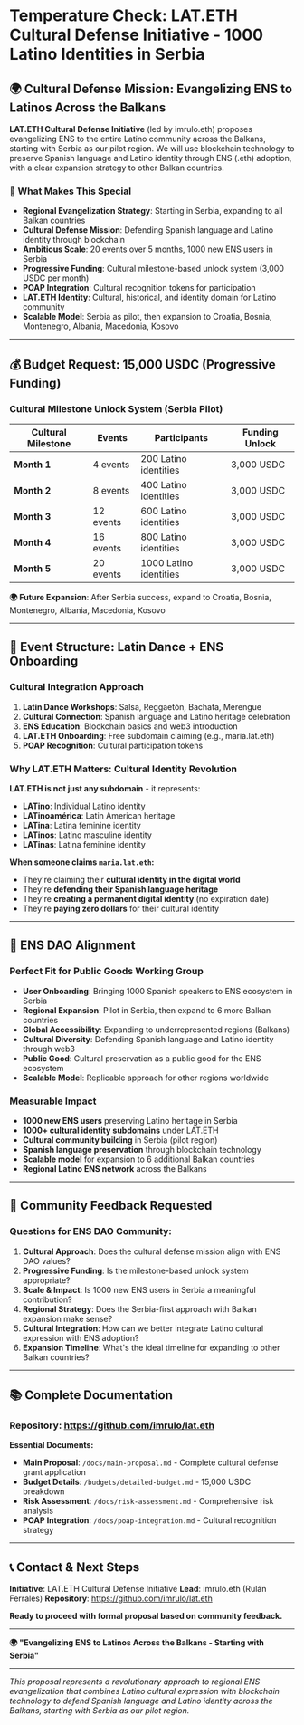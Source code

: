 # Temperature Check: LAT.ETH Cultural Defense Initiative - 1000 Latino Identities in Serbia

## 🌍 **Cultural Defense Mission: Evangelizing ENS to Latinos Across the Balkans**

**LAT.ETH Cultural Defense Initiative** (led by imrulo.eth) proposes evangelizing ENS to the entire Latino community across the Balkans, starting with Serbia as our pilot region. We will use blockchain technology to preserve Spanish language and Latino identity through ENS (.eth) adoption, with a clear expansion strategy to other Balkan countries.

### **🎯 What Makes This Special**
- **Regional Evangelization Strategy**: Starting in Serbia, expanding to all Balkan countries
- **Cultural Defense Mission**: Defending Spanish language and Latino identity through blockchain
- **Ambitious Scale**: 20 events over 5 months, 1000 new ENS users in Serbia
- **Progressive Funding**: Cultural milestone-based unlock system (3,000 USDC per month)
- **POAP Integration**: Cultural recognition tokens for participation
- **LAT.ETH Identity**: Cultural, historical, and identity domain for Latino community
- **Scalable Model**: Serbia as pilot, then expansion to Croatia, Bosnia, Montenegro, Albania, Macedonia, Kosovo

---

## 💰 **Budget Request: 15,000 USDC (Progressive Funding)**

### **Cultural Milestone Unlock System (Serbia Pilot)**

| Cultural Milestone | Events | Participants | Funding Unlock |
|-------------------|--------|--------------|----------------|
| **Month 1** | 4 events | 200 Latino identities | 3,000 USDC |
| **Month 2** | 8 events | 400 Latino identities | 3,000 USDC |
| **Month 3** | 12 events | 600 Latino identities | 3,000 USDC |
| **Month 4** | 16 events | 800 Latino identities | 3,000 USDC |
| **Month 5** | 20 events | 1000 Latino identities | 3,000 USDC |

**🌍 Future Expansion**: After Serbia success, expand to Croatia, Bosnia, Montenegro, Albania, Macedonia, Kosovo

---

## 💃 **Event Structure: Latin Dance + ENS Onboarding**

### **Cultural Integration Approach**
1. **Latin Dance Workshops**: Salsa, Reggaetón, Bachata, Merengue
2. **Cultural Connection**: Spanish language and Latino heritage celebration
3. **ENS Education**: Blockchain basics and web3 introduction
4. **LAT.ETH Onboarding**: Free subdomain claiming (e.g., maria.lat.eth)
5. **POAP Recognition**: Cultural participation tokens

### **Why LAT.ETH Matters: Cultural Identity Revolution**
**LAT.ETH is not just any subdomain** - it represents:
- **LATino**: Individual Latino identity
- **LATinoamérica**: Latin American heritage
- **LATina**: Latina feminine identity
- **LATinos**: Latino masculine identity
- **LATinas**: Latina feminine identity

**When someone claims `maria.lat.eth`:**
- They're claiming their **cultural identity in the digital world**
- They're **defending their Spanish language heritage**
- They're **creating a permanent digital identity** (no expiration date)
- They're **paying zero dollars** for their cultural identity

---

## 🌟 **ENS DAO Alignment**

### **Perfect Fit for Public Goods Working Group**
- **User Onboarding**: Bringing 1000 Spanish speakers to ENS ecosystem in Serbia
- **Regional Expansion**: Pilot in Serbia, then expand to 6 more Balkan countries
- **Global Accessibility**: Expanding to underrepresented regions (Balkans)
- **Cultural Diversity**: Defending Spanish language and Latino identity through web3
- **Public Good**: Cultural preservation as a public good for the ENS ecosystem
- **Scalable Model**: Replicable approach for other regions worldwide

### **Measurable Impact**
- **1000 new ENS users** preserving Latino heritage in Serbia
- **1000+ cultural identity subdomains** under LAT.ETH
- **Cultural community building** in Serbia (pilot region)
- **Spanish language preservation** through blockchain technology
- **Scalable model** for expansion to 6 additional Balkan countries
- **Regional Latino ENS network** across the Balkans

---

## 🤝 **Community Feedback Requested**

### **Questions for ENS DAO Community:**
1. **Cultural Approach**: Does the cultural defense mission align with ENS DAO values?
2. **Progressive Funding**: Is the milestone-based unlock system appropriate?
3. **Scale & Impact**: Is 1000 new ENS users in Serbia a meaningful contribution?
4. **Regional Strategy**: Does the Serbia-first approach with Balkan expansion make sense?
5. **Cultural Integration**: How can we better integrate Latino cultural expression with ENS adoption?
6. **Expansion Timeline**: What's the ideal timeline for expanding to other Balkan countries?

---

## 📚 **Complete Documentation**

### **Repository**: https://github.com/imrulo/lat.eth

**Essential Documents:**
- **Main Proposal**: `/docs/main-proposal.md` - Complete cultural defense grant application
- **Budget Details**: `/budgets/detailed-budget.md` - 15,000 USDC breakdown
- **Risk Assessment**: `/docs/risk-assessment.md` - Comprehensive risk analysis
- **POAP Integration**: `/docs/poap-integration.md` - Cultural recognition strategy

---

## 📞 **Contact & Next Steps**

**Initiative**: LAT.ETH Cultural Defense Initiative
**Lead**: imrulo.eth (Rulán Ferrales)
**Repository**: https://github.com/imrulo/lat.eth

**Ready to proceed with formal proposal based on community feedback.**

---

**🌍 "Evangelizing ENS to Latinos Across the Balkans - Starting with Serbia"**

---

*This proposal represents a revolutionary approach to regional ENS evangelization that combines Latino cultural expression with blockchain technology to defend Spanish language and Latino identity across the Balkans, starting with Serbia as our pilot region.*
